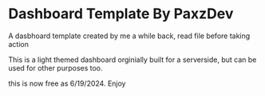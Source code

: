 # Dashboard Template By PaxzDev
 A dasbhoard template created by me a while back, read file before taking action

This is a light themed dashboard orginially built for a serverside, but can be used for other purposes too. 

this is now free as 6/19/2024. Enjoy
